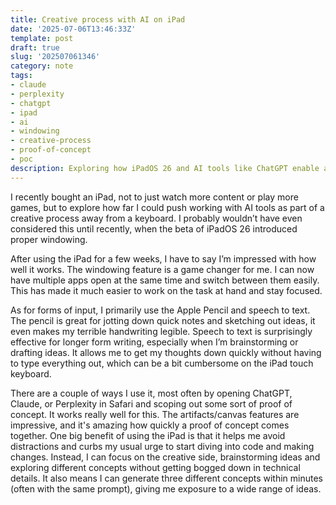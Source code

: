 ```yaml
---
title: Creative process with AI on iPad
date: '2025-07-06T13:46:33Z'
template: post
draft: true
slug: '202507061346'
category: note
tags:
- claude
- perplexity
- chatgpt
- ipad
- ai
- windowing
- creative-process
- proof-of-concept
- poc
description: Exploring how iPadOS 26 and AI tools like ChatGPT enable a focused, keyboard-free creative workflow.
--- 
```


I recently bought an iPad, not to just watch more content or play more games, but to explore how far I could push working with AI tools as part of a creative process away from a keyboard. I probably wouldn’t have even considered this until recently, when the beta of iPadOS 26 introduced proper windowing.

After using the iPad for a few weeks, I have to say I’m impressed with how well it works. The windowing feature is a game changer for me. I can now have multiple apps open at the same time and switch between them easily. This has made it much easier to work on the task at hand and stay focused.

As for forms of input, I primarily use the Apple Pencil and speech to text. The pencil is great for jotting down quick notes and sketching out ideas, it even makes my terrible handwriting legible. Speech to text is surprisingly effective for longer form writing, especially when I’m brainstorming or drafting ideas. It allows me to get my thoughts down quickly without having to type everything out, which can be a bit cumbersome on the iPad touch keyboard.

There are a couple of ways I use it, most often by opening ChatGPT, Claude, or Perplexity in Safari and scoping out some sort of proof of concept. It works really well for this. The artifacts/canvas features are impressive, and it's amazing how quickly a proof of concept comes together. One big benefit of using the iPad is that it helps me avoid distractions and curbs my usual urge to start diving into code and making changes. Instead, I can focus on the creative side, brainstorming ideas and exploring different concepts without getting bogged down in technical details. It also means I can generate three different concepts within minutes (often with the same prompt), giving me exposure to a wide range of ideas.
